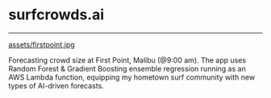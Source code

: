 # surfcrowds.ai

---

[assets/firstpoint.jpg]()

Forecasting crowd size at First Point, Malibu (@9:00 am). The app uses Random Forest & Gradient Boosting ensemble regression running
as an AWS Lambda function, equipping my hometown surf community with new types of AI-driven forecasts.
